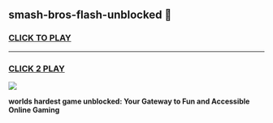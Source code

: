 
## smash-bros-flash-unblocked 👋
<h3>
<a href="https://premium.freeplayer.one?title=smash-bros-flash-unblocked&ref=14F">CLICK TO PLAY</a></h3>
<hr>

<h3>
<a href="https://premium.freeplayer.one?title=smash-bros-flash-unblocked&ref=14F">CLICK 2 PLAY</a>
  
</h3>

<a href="https://premium.freeplayer.one?title=smash-bros-flash-unblocked&ref=12F/"><img src="https://clearcache.store/games.png"></a>


**worlds hardest game unblocked: Your Gateway to Fun and Accessible Online Gaming**
